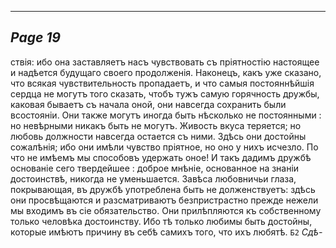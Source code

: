 

---
*Page 19*
---

ствія: ибо она заставляетъ насъ чувствовать съ пріятностію настоящее и надѣется будущаго своего продолженія. Наконецъ, какъ уже сказано, что всякая чувствительность пропадаетъ, и что самыя постояннѣйшія сердца не могутъ того сказать, чтобъ тужъ самую горячность дружбы, каковая бываетъ съ начала оной, они навсегда сохранить были всостояніи. Они также могутъ иногда быть нѣсколько не постоянными : но невѣрными никакъ быть не могутъ. Живость вкуса теряется; но любовь должности навсегда остается съ ними. Здѣсь они достойны сожалѣнія; ибо они имѣли чувство пріятное, но оно у нихъ исчезло. По что не имѣемъ мы способовъ удержать оное! И такъ дадимъ дружбѣ основаніе сего твердейшее : доброе мнѣніе, основанное на знаніи достоинствѣ, никогда не уменьшается. Завѣса любовничьи глаза, покрывающая, въ дружбѣ употреблена быть не долженствуетъ: здѣсь они просвѣщаются и разсматриваютъ безпристрастно прежде нежели мы входимъ въ сіе обязательство. Они прилѣпляются къ собственному только человѣка достоинству. Ибо тѣ только любимы быть достойны, которые имѣютъ причину въ себѣ самихъ того, что ихъ любятѣ.
`Б2`
*Сдѣ-*